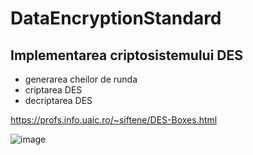 # DataEncryptionStandard
 
Implementarea criptosistemului DES
-
- generarea cheilor de runda
- criptarea DES
- decriptarea DES

https://profs.info.uaic.ro/~siftene/DES-Boxes.html

![image](https://media.geeksforgeeks.org/wp-content/uploads/20200306124326/Steps-in-DES.png)
